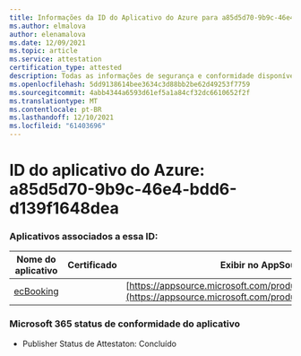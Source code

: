 ```yaml
---
title: Informações da ID do Aplicativo do Azure para a85d5d70-9b9c-46e4-bdd6-d139f1648dea
ms.author: elmalova
author: elenamalova
ms.date: 12/09/2021
ms.topic: article
ms.service: attestation
certification_type: attested
description: Todas as informações de segurança e conformidade disponíveis para a85d5d70-9b9c-46e4-bdd6-d139f1648dea.
ms.openlocfilehash: 5dd9138614bee3634c3d88bb2be62d49253f7759
ms.sourcegitcommit: 4abb4344a6593d61ef5a1a84cf32dc6610652f2f
ms.translationtype: MT
ms.contentlocale: pt-BR
ms.lasthandoff: 12/10/2021
ms.locfileid: "61403696"
---
```

# <a name="azure-app-id-a85d5d70-9b9c-46e4-bdd6-d139f1648dea"></a>ID do aplicativo do Azure: a85d5d70-9b9c-46e4-bdd6-d139f1648dea


### <a name="apps-associated-with-this-id"></a>Aplicativos associados a essa ID:
| **Nome do aplicativo** | **Certificado** | **Exibir no AppSource** |
|--------------|---------------|-----------------------|
| [ecBooking](https://docs.microsoft.com/microsoft-365-app-certification/forward/WA200002096) |  | [https://appsource.microsoft.com/product/office/WA200002096](https://appsource.microsoft.com/product/office/WA200002096) |

### <a name="microsoft-365-app-compliance-status"></a>Microsoft 365 status de conformidade do aplicativo
- Publisher Status de Attestaton: Concluído
